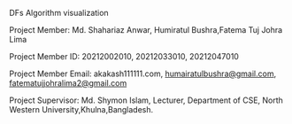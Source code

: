 DFs Algorithm visualization


Project Member: Md. Shahariaz Anwar, Humiratul Bushra,Fatema Tuj Johra Lima


Project Member ID: 20212002010, 20212033010, 20212047010


Project Member Email: akakash111111.com, humairatulbushra@gmail.com, fatematujjohralima2@gmail.com


Project Supervisor: Md. Shymon Islam, Lecturer, Department of CSE, North Western University,Khulna,Bangladesh.
